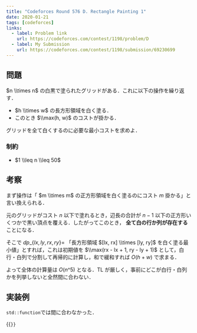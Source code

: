 ```yaml
---
title: "Codeforces Round 576 D. Rectangle Painting 1"
date: 2020-01-21
tags: [codeforces]
links:
  - label: Problem link
    url: https://codeforces.com/contest/1198/problem/D
  - label: My Submission
    url: https://codeforces.com/contest/1198/submission/69230699
---
```


## 問題

$n \\times n$ の白黒で塗られたグリッドがある．これに以下の操作を繰り返す．

- $h \\times w$ の長方形領域を白く塗る．
- このとき $\\max(h, w)$ のコストが掛かる．

グリッドを全て白くするのに必要な最小コストを求めよ．

### 制約

- $1 \\leq n \\leq 50$

## 考察

まず操作は「 $m \\times m$ の正方形領域を白く塗るのにコスト $m$ 掛かる」と言い換えられる．

元のグリッドがコスト $n$ 以下で塗れるとき，辺長の合計が $n - 1$ 以下の正方形いくつかで黒い頂点を覆える．したがってこのとき， **全て白の行か列が存在する** ことになる．

そこで $dp\_\{lx, ly, rx, ry\} =$ 「長方形領域 $[lx, rx] \\times [ly, ry]$ を白く塗る最小値」とすれば，これは初期値を $\\max(rx - lx + 1, ry - ly + 1)$ として，白行・白列で分割して再帰的に計算し，和で緩和すれば $O(h + w)$ で求まる．

よって全体の計算量は $O(n\^5)$ となる．TL が厳しく，事前にどこが白行・白列かを列挙しないと全然間に合わない．

## 実装例

`std::function`では間に合わなかった．

{{<code file="0.cpp" language="cpp">}}
